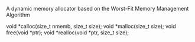A dynamic memory allocator based on the Worst-Fit Memory Management Algorithm

void *calloc(size_t nmemb, size_t size);
void *malloc(size_t size);
void free(void *ptr);
void *realloc(void *ptr, size_t size);























